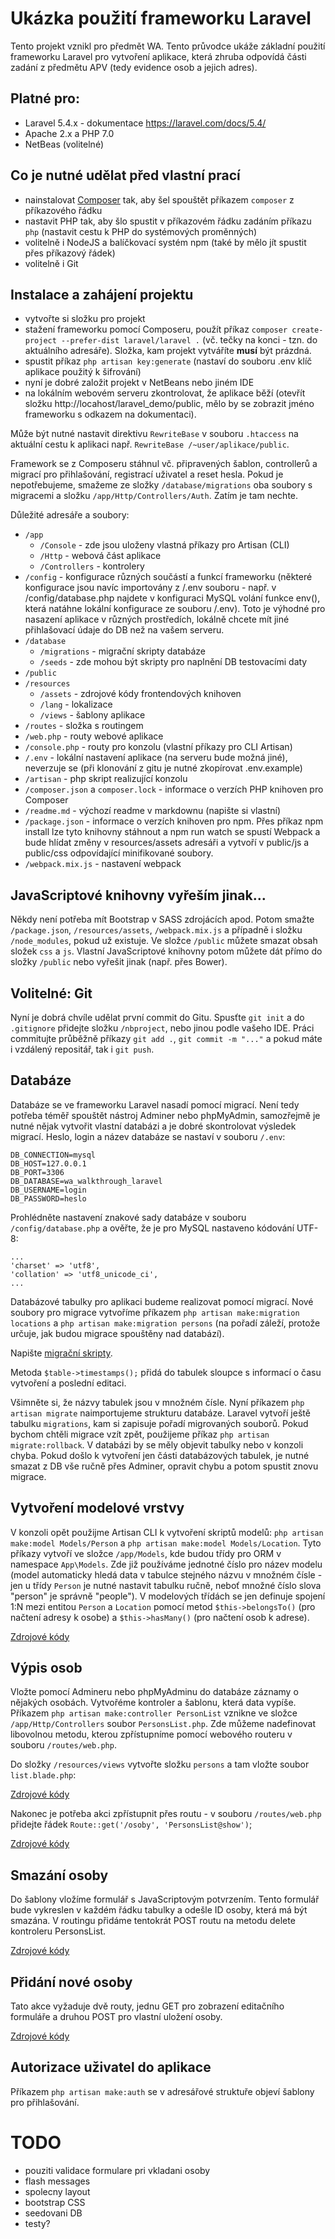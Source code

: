 # Ukázka použití frameworku Laravel

Tento projekt vznikl pro předmět WA. Tento průvodce ukáže základní použití frameworku Laravel pro vytvoření aplikace,
která zhruba odpovídá části zadání z předmětu APV (tedy evidence osob a jejich adres).

## Platné pro:
- Laravel 5.4.x - dokumentace https://laravel.com/docs/5.4/
- Apache 2.x a PHP 7.0
- NetBeas (volitelné)

## Co je nutné udělat před vlastní prací
- nainstalovat [Composer](https://getcomposer.org/) tak, aby šel spouštět příkazem `composer` z příkazového řádku
- nastavit PHP tak, aby šlo spustit v příkazovém řádku zadáním příkazu `php` (nastavit cestu k PHP do systémových
  proměnných)
- volitelně i NodeJS a balíčkovací systém npm (také by mělo jít spustit přes příkazový řádek)
- volitelně i Git

## Instalace a zahájení projektu
- vytvořte si složku pro projekt
- stažení frameworku pomocí Composeru, použít příkaz `composer create-project --prefer-dist laravel/laravel .` (vč. tečky
  na konci - tzn. do aktuálního adresáře). Složka, kam projekt vytváříte **musí** být prázdná.
- spustit příkaz `php artisan key:generate` (nastaví do souboru .env klíč aplikace použitý k šifrování)
- nyní je dobré založit projekt v NetBeans nebo jiném IDE
- na lokálním webovém serveru zkontrolovat, že aplikace běží (otevřít složku http://locahost/laravel_demo/public,
  mělo by se zobrazit jméno frameworku s odkazem na dokumentaci).

Může být nutné nastavit direktivu `RewriteBase` v souboru `.htaccess` na aktuální cestu k aplikaci
např. `RewriteBase /~user/aplikace/public`.

Framework se z Composeru stáhnul vč. připravených šablon, controllerů a migrací pro přihlašování, registrací uživatel a
reset hesla. Pokud je nepotřebujeme, smažeme ze složky `/database/migrations` oba soubory s migracemi a složku
`/app/Http/Controllers/Auth`. Zatím je tam nechte.

Důležité adresáře a soubory:
- `/app`
	- `/Console` - zde jsou uloženy vlastná příkazy pro Artisan (CLI)
	- `/Http` - webová část aplikace
	- `/Controllers` - kontrolery
- `/config` - konfigurace různých součástí a funkcí frameworku (některé konfigurace jsou navíc importovány z /.env souboru - např. v /config/database.php najdete v konfiguraci MySQL volání funkce env(), která natáhne lokální konfigurace ze souboru /.env). Toto je výhodné pro nasazení aplikace v různých prostředích, lokálně chcete mít jiné přihlašovací údaje do DB než na vašem serveru.
- `/database`
	- `/migrations` - migrační skripty databáze
	- `/seeds` - zde mohou být skripty pro naplnění DB testovacími daty
- `/public`
- `/resources`
	- `/assets` - zdrojové kódy frontendových knihoven
	- `/lang` - lokalizace
	- `/views` - šablony aplikace
- `/routes` - složka s routingem
- `/web.php` - routy webové aplikace
- `/console.php` - routy pro konzolu (vlastní příkazy pro CLI Artisan)
- `/.env` - lokální nastavení aplikace (na serveru bude možná jiné), neverzuje se (při klonování z gitu je nutné zkopírovat .env.example)
- `/artisan` - php skript realizující konzolu
- `/composer.json` a `composer.lock` - informace o verzích PHP knihoven pro Composer
- `/readme.md` - výchozí readme v markdownu (napište si vlastní)
- `/package.json` - informace o verzích knihoven pro npm. Přes příkaz npm install lze tyto knihovny stáhnout a npm run watch se spustí Webpack a bude hlídat změny v resources/assets adresáři a vytvoří v public/js a public/css odpovídající minifikované soubory.
- `/webpack.mix.js` - nastavení webpack

## JavaScriptové knihovny vyřeším jinak…
Někdy není potřeba mít Bootstrap v SASS zdrojácích apod. Potom smažte `/package.json`, `/resources/assets`,
`/webpack.mix.js` a případně i složku `/node_modules`, pokud už existuje. Ve složce `/public` můžete smazat obsah složek
`css` a `js`. Vlastní JavaScriptové knihovny potom můžete dát přímo do složky `/public` nebo vyřešit jinak (např. přes
Bower).

## Volitelné: Git
Nyní je dobrá chvíle udělat první commit do Gitu. Spusťte `git init` a do `.gitignore` přidejte složku `/nbproject`,
nebo jinou podle vašeho IDE. Práci commitujte průběžně příkazy `git add .`, `git commit -m "..."` a pokud máte i
vzdálený repositář, tak i `git push`.

## Databáze
Databáze se ve frameworku Laravel nasadí pomocí migrací. Není tedy potřeba téměř spouštět nástroj Adminer nebo
phpMyAdmin, samozřejmě je nutné nějak vytvořit vlastní databázi a je dobré skontrolovat výsledek migrací. Heslo, login
a název databáze se nastaví v souboru `/.env`:

	DB_CONNECTION=mysql
	DB_HOST=127.0.0.1
	DB_PORT=3306
	DB_DATABASE=wa_walkthrough_laravel
	DB_USERNAME=login
	DB_PASSWORD=heslo

Prohlédněte nastavení znakové sady databáze v souboru `/config/database.php` a ověřte, že je pro MySQL nastaveno
kódování UTF-8:

	...
	'charset' => 'utf8',
	'collation' => 'utf8_unicode_ci',
	...

Databázové tabulky pro aplikaci budeme realizovat pomocí migrací. Nové soubory pro migrace vytvoříme příkazem
`php artisan make:migration locations` a `php artisan make:migration persons` (na pořadí záleží, protože určuje, jak
budou migrace spouštěny nad databází).

Napište [migrační skripty](https://github.com/lysek/wa_laravel_walkthrough/commit/8beb35d0e1c8d646fe4f4955408ff2458ab0c16b).

Metoda `$table->timestamps();` přidá do tabulek sloupce s informací o času vytvoření a poslední editaci.

Všimněte si, že názvy tabulek jsou v množném čísle. Nyní příkazem `php artisan migrate` naimportujeme strukturu
databáze. Laravel vytvoří ještě tabulku `migrations`, kam si zapisuje pořadí migrovaných souborů. Pokud bychom chtěli
migrace vzít zpět, použijeme příkaz `php artisan migrate:rollback`. V databázi by se měly objevit tabulky nebo v konzoli
chyba. Pokud došlo k vytvoření jen části databázových tabulek, je nutné smazat z DB vše ručně přes Adminer, opravit
chybu a potom spustit znovu migrace.

## Vytvoření modelové vrstvy
V konzoli opět použijme Artisan CLI k vytvoření skriptů modelů: `php artisan make:model Models/Person`
a `php artisan make:model Models/Location`. Tyto příkazy vytvoří ve složce `/app/Models`, kde budou třídy pro ORM
v namespace `App\Models`. Zde již používáme jednotné číslo pro název modelu (model automaticky hledá data v tabulce
stejného názvu v množném čísle - jen u třídy `Person` je nutné nastavit tabulku ručně, neboť množné číslo slova "person"
je správně "people"). V modelových třídách se jen definuje spojení 1:N mezi entitou `Person` a `Location` pomocí metod
`$this->belongsTo()` (pro načtení adresy k osobe) a `$this->hasMany()` (pro načtení osob k adrese).

[Zdrojové kódy](https://github.com/lysek/wa_laravel_walkthrough/commit/5afa185ae5b4a14903fc415d9056c81678734fbf)

## Výpis osob
Vložte pomocí Admineru nebo phpMyAdminu do databáze záznamy o nějakých osobách. Vytvořéme kontroler a šablonu, která
data vypíše. Příkazem `php artisan make:controller PersonList` vznikne ve složce `/app/Http/Controllers` soubor
`PersonsList.php`. Zde můžeme nadefinovat libovolnou metodu, kterou zpřístupníme pomocí webového routeru v souboru
`/routes/web.php`.

Do složky `/resources/views` vytvořte složku `persons` a tam vložte soubor `list.blade.php`:

[Zdrojové kódy](https://github.com/lysek/wa_laravel_walkthrough/commit/0776f23292a53105291c76bfad1c2b12476378e5)

Nakonec je potřeba akci zpřístupnit přes routu - v souboru `/routes/web.php` přidejte řádek
`Route::get('/osoby', 'PersonsList@show')`;

[Zdrojové kódy](https://github.com/lysek/wa_laravel_walkthrough/commit/d6e3c44c91e228a0d39d5eae1af8eb46c110fd30)

## Smazání osoby
Do šablony vložíme formulář s JavaScriptovým potvrzením. Tento formulář bude vykreslen v každém řádku tabulky a odešle
ID osoby, která má být smazána. V routingu přidáme tentokrát POST routu na metodu delete kontroleru PersonsList.

[Zdrojové kódy](https://github.com/lysek/wa_laravel_walkthrough/commit/fffdfc0f21941389a15e52a55097f317f0b7f1b6)

## Přidání nové osoby
Tato akce vyžaduje dvě routy, jednu GET pro zobrazení editačního formuláře a druhou POST pro vlastní uložení osoby.

[Zdrojové kódy](https://github.com/lysek/wa_laravel_walkthrough/commit/f1a927518eafd60c4bba92def65211de46d321f4)

## Autorizace uživatel do aplikace
Příkazem `php artisan make:auth` se v adresářové struktuře objeví šablony pro přihlašování.

# TODO
- pouziti validace formulare pri vkladani osoby
- flash messages
- spolecny layout
- bootstrap CSS
- seedovani DB
- testy?